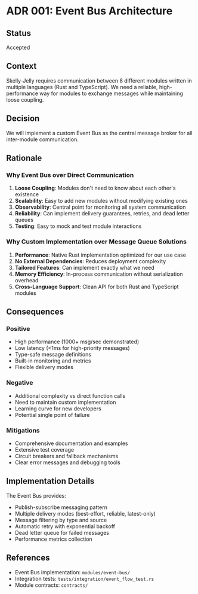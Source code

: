 # ADR 001: Event Bus Architecture

## Status
Accepted

## Context
Skelly-Jelly requires communication between 8 different modules written in multiple languages (Rust and TypeScript). We need a reliable, high-performance way for modules to exchange messages while maintaining loose coupling.

## Decision
We will implement a custom Event Bus as the central message broker for all inter-module communication.

## Rationale

### Why Event Bus over Direct Communication

1. **Loose Coupling**: Modules don't need to know about each other's existence
2. **Scalability**: Easy to add new modules without modifying existing ones
3. **Observability**: Central point for monitoring all system communication
4. **Reliability**: Can implement delivery guarantees, retries, and dead letter queues
5. **Testing**: Easy to mock and test module interactions

### Why Custom Implementation over Message Queue Solutions

1. **Performance**: Native Rust implementation optimized for our use case
2. **No External Dependencies**: Reduces deployment complexity
3. **Tailored Features**: Can implement exactly what we need
4. **Memory Efficiency**: In-process communication without serialization overhead
5. **Cross-Language Support**: Clean API for both Rust and TypeScript modules

## Consequences

### Positive
- High performance (1000+ msg/sec demonstrated)
- Low latency (<1ms for high-priority messages)
- Type-safe message definitions
- Built-in monitoring and metrics
- Flexible delivery modes

### Negative
- Additional complexity vs direct function calls
- Need to maintain custom implementation
- Learning curve for new developers
- Potential single point of failure

### Mitigations
- Comprehensive documentation and examples
- Extensive test coverage
- Circuit breakers and fallback mechanisms
- Clear error messages and debugging tools

## Implementation Details

The Event Bus provides:
- Publish-subscribe messaging pattern
- Multiple delivery modes (best-effort, reliable, latest-only)
- Message filtering by type and source
- Automatic retry with exponential backoff
- Dead letter queue for failed messages
- Performance metrics collection

## References
- Event Bus implementation: `modules/event-bus/`
- Integration tests: `tests/integration/event_flow_test.rs`
- Module contracts: `contracts/`